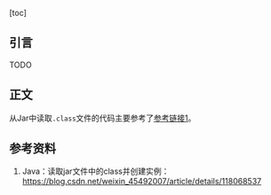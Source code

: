 [toc]

## 引言
TODO

## 正文
从Jar中读取`.class`文件的代码主要参考了[参考链接1](https://blog.csdn.net/weixin_45492007/article/details/118068537)。

## 参考资料
1. Java：读取jar文件中的class并创建实例：https://blog.csdn.net/weixin_45492007/article/details/118068537
